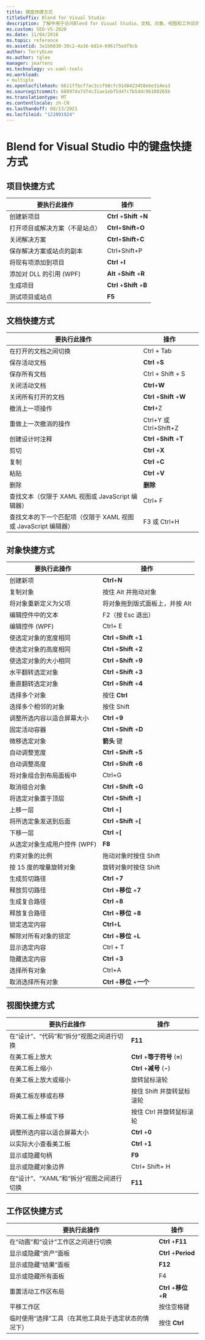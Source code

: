 ```yaml
---
title: 键盘快捷方式
titleSuffix: Blend for Visual Studio
description: 了解中用于访问Blend for Visual Studio、文档、对象、视图和工作区的命令的键盘快捷方式。
ms.custom: SEO-VS-2020
ms.date: 11/04/2016
ms.topic: reference
ms.assetid: 3a1b6830-30c2-4a36-bd14-6961f5edf9cb
author: TerryGLee
ms.author: tglee
manager: jmartens
ms.technology: vs-xaml-tools
ms.workload:
- multiple
ms.openlocfilehash: 6611ffbcf7ac3ccf98cfc91d8423458ebe314ea3
ms.sourcegitcommit: 68897da7d74c31ae1ebf5d47c7b5ddc9b108265b
ms.translationtype: MT
ms.contentlocale: zh-CN
ms.lasthandoff: 08/13/2021
ms.locfileid: "122091924"
---
```

# <a name="keyboard-shortcuts-in-blend-for-visual-studio"></a>Blend for Visual Studio 中的键盘快捷方式

## <a name="project-shortcuts"></a>项目快捷方式

|要执行此操作|操作|
|----------------|-------------|
|创建新项目|**Ctrl** +**Shift** +**N**|
|打开项目或解决方案（不是站点）|**Ctrl**+**Shift**+**O**|
|关闭解决方案|**Ctrl**+**Shift**+**C**|
|保存解决方案或站点的副本|Ctrl+Shift+P  |
|将现有项添加到项目|**Ctrl** +**I**|
|添加对 DLL 的引用 (WPF)|**Alt** +**Shift** +**R**|
|生成项目|**Ctrl** +**Shift** +**B**|
|测试项目或站点|**F5**|

## <a name="document-shortcuts"></a>文档快捷方式

|要执行此操作|操作|
|----------------|-------------|
|在打开的文档之间切换|Ctrl + Tab|
|保存活动文档|**Ctrl** +**S**|
|保存所有文档|Ctrl + Shift + S |
|关闭活动文档|**Ctrl**+**W**|
|关闭所有打开的文档|**Ctrl** +**Shift** +**W**|
|撤消上一项操作|**Ctrl**+Z|
|重做上一次撤消的操作|Ctrl+Y 或 Ctrl+Shift+Z|
|创建设计时注释|**Ctrl** +**Shift** +**T**|
|剪切|**Ctrl** +**X**|
|复制|**Ctrl** +**C**|
|粘贴|**Ctrl** +**V**|
|删除|**删除**|
|查找文本（仅限于 XAML 视图或 JavaScript 编辑器）| Ctrl+  F|
|查找文本的下一个匹配项（仅限于 XAML 视图或 JavaScript 编辑器）|F3 或 Ctrl+H|

## <a name="object-shortcuts"></a>对象快捷方式

|要执行此操作|操作|
|----------------|-------------|
|创建新项|**Ctrl**+**N**|
|复制对象|按住 Alt 并拖动对象|
|将对象重新定义为父项|将对象拖到版式面板上，并按 Alt|
|编辑控件中的文本|F2（按 Esc 退出）|
|编辑控件 (WPF)| Ctrl+  E|
|使选定对象的宽度相同|**Ctrl** +**Shift** +**1**|
|使选定对象的高度相同|**Ctrl** +**Shift** +**2**|
|使选定对象的大小相同|**Ctrl** +**Shift** +**9**|
|水平翻转选定对象|**Ctrl** +**Shift** +**3**|
|垂直翻转选定对象|**Ctrl** +**Shift** +**4**|
|选择多个对象|按住 **Ctrl**|
|选择多个相邻的对象|按住 Shift|
|调整所选内容以适合屏幕大小|**Ctrl** +**9**|
|固定活动容器|**Ctrl** +**Shift** +**D**|
|微移选定对象|**箭头** 键|
|自动调整宽度|**Ctrl** +**Shift** +**5**|
|自动调整高度|**Ctrl** +**Shift** +**6**|
|将对象组合到布局面板中|Ctrl+G|
|取消组合对象|**Ctrl** +**Shift** +**G**|
|将选定对象置于顶层|**Ctrl** +**Shift** +**]**|
|上移一层|**Ctrl** +**]**|
|将所选定象发送到后面|**Ctrl** +**Shift** +**[**|
|下移一层|**Ctrl** +**[**|
|从选定对象生成用户控件 (WPF)|**F8**|
|约束对象的比例|拖动对象时按住 Shift|
|按 15 度的增量旋转对象|旋转对象时按住 Shift|
|生成剪切路径|**Ctrl** +**7**|
|释放剪切路径|**Ctrl** +**移位** +**7**|
|生成复合路径|**Ctrl** +**8**|
|释放复合路径|**Ctrl** +**移位** +**8**|
|锁定选定内容|**Ctrl**+**L**|
|解除对所有对象的锁定|**Ctrl** +**移位** +**L**|
|显示选定内容| Ctrl + T |
|隐藏选定内容|**Ctrl** +**3**|
|选择所有对象|Ctrl+A |
|取消选择所有对象|**Ctrl** +**移位** +**一个**|

## <a name="view-shortcuts"></a>视图快捷方式

|要执行此操作|操作|
|----------------|-------------|
|在“设计”、“代码”和“拆分”视图之间进行切换|**F11**|
|在美工板上放大|**Ctrl** +**等于符号** (**=**) |
|在美工板上缩小|**Ctrl** +**减号** (**-**) |
|在美工板上放大或缩小|旋转鼠标滚轮|
|将美工板左移或右移|按住 Shift 并旋转鼠标滚轮|
|将美工板上移或下移|按住 Ctrl 并旋转鼠标滚轮|
|调整所选内容以适合屏幕大小|**Ctrl** +**0**|
|以实际大小查看美工板|**Ctrl** +**1**|
|显示或隐藏句柄|**F9**|
|显示或隐藏对象边界| Ctrl+  Shift+  H|
|在“设计”、“XAML”和“拆分”视图之间进行切换|**F11**|

## <a name="workspace-shortcuts"></a>工作区快捷方式

|要执行此操作|操作|
|----------------|-------------|
|在“动画”和“设计”工作区之间进行切换|**Ctrl** +**F11**|
|显示或隐藏“资产”面板|**Ctrl** +**Period**|
|显示或隐藏“结果”面板|**F12**|
|显示或隐藏所有面板|F4|
|重置活动工作区布局|**Ctrl** +**移位** +**R**|
|平移工作区|按住空格键|
|临时使用“选择”工具（在其他工具处于选定状态的情况下）|按住 **Ctrl**|
